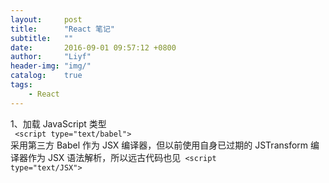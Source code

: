 ```yaml
---
layout:     post
title:      "React 笔记"
subtitle:   ""
date:       2016-09-01 09:57:12 +0800
author:     "Liyf"
header-img: "img/"
catalog:    true
tags: 
    - React
---
```

1、加载 JavaScript 类型 <br>
<code> &lt;script type="text/babel"&gt; </code>采用第三方 Babel 作为 JSX 编译器，但以前使用自身已过期的 JSTransform 编译器作为 JSX 语法解析，所以远古代码也见<code> &lt;script type="text/JSX"&gt; </code>

